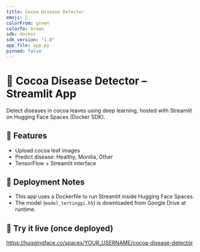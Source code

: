 ```yaml
---
title: Cocoa Disease Detector
emoji: 🍫
colorFrom: green
colorTo: brown
sdk: docker
sdk_version: "1.0"
app_file: app.py
pinned: false
---
```


# 🍫 Cocoa Disease Detector – Streamlit App

Detect diseases in cocoa leaves using deep learning, hosted with Streamlit on Hugging Face Spaces (Docker SDK).

## 🧠 Features
- Upload cocoa leaf images
- Predict disease: Healthy, Monilia, Other
- TensorFlow + Streamlit interface

## 🚀 Deployment Notes
- This app uses a Dockerfile to run Streamlit inside Hugging Face Spaces.
- The model (`model_tertinggi.h5`) is downloaded from Google Drive at runtime.

## 🔗 Try it live (once deployed)
https://huggingface.co/spaces/YOUR_USERNAME/cocoa-disease-detector
